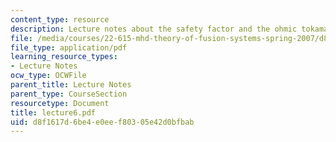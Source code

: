 ```yaml
---
content_type: resource
description: Lecture notes about the safety factor and the ohmic tokamak.
file: /media/courses/22-615-mhd-theory-of-fusion-systems-spring-2007/d8f1617d6be4e0eef80305e42d0bfbab_lecture6.pdf
file_type: application/pdf
learning_resource_types:
- Lecture Notes
ocw_type: OCWFile
parent_title: Lecture Notes
parent_type: CourseSection
resourcetype: Document
title: lecture6.pdf
uid: d8f1617d-6be4-e0ee-f803-05e42d0bfbab
---
```

